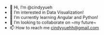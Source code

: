 - 👋 Hi, I’m @cindyyueh
- 👀 I’m interested in Data Visualization!
- 🌱 I’m currently learning Angular and Python!
- 💞️ I’m looking to collaborate on ~my future~
- 📫 How to reach me cindyyuehh@gmail.com

<!---
cindyyueh/cindyyueh is a ✨ special ✨ repository because its `README.md` (this file) appears on your GitHub profile.
You can click the Preview link to take a look at your changes.
--->
